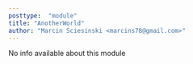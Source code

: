```yaml
---
posttype:  "module"  
title: "AnotherWorld"
author: "Marcin Sciesinski <marcins78@gmail.com>"
---
```

No info available about this module
